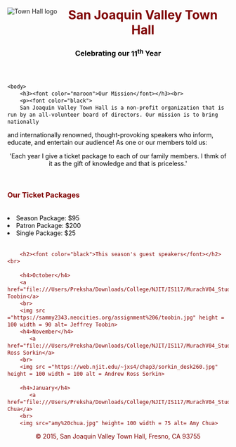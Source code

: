 <!DOCTYPE html>

<html lang="en">
<head>
   <meta charset="utf-8">
</head>

<body>
   <header>
       <img src="https://d2vlcm61l7u1fs.cloudfront.net/media%2F4cc%2F4cc4d4e8-b4e2-4bba-9292-77d84ea62660%2FphpA2eH3B.png" alt="Town Hall logo" height="80" ALIGN="left"/>
       <h1><a id="top"><font color= "maroon">San Joaquin Valley Town Hall<font color= "maroon"/></a></h1>
           <h3><font color="black">Celebrating our</font><span class="shadow"><font color="black"><font color="black"> 11</font><sup><font color="black">th</font></sup></span> Year</h3>
   </header>
       
    <body>
        <h3><font color="maroon">Our Mission</font></h3><br>
        <p><font color="black">
        San Joaquin Valley Town Hall is a non-profit organization that is run by an all-volunteer board of directors. Our mission is to bring nationally
and internationally renowned, thought-provoking speakers who inform, educate, and entertain our audience! As one or our members told us: <br>
            <center>'Each year I give a ticket package to each of our family members. I thmk of it as the gift of knowledge and that is priceless.'</font></center>
        </p> <br>
        <h3><font color="maroon">Our Ticket Packages</font></h3><br>
        <font color="black"><li> Season Package: $95</li>
        <li> Patron Package: $200</li>
        <li> Single Package: $25</li></font>
        <br>
        
        <h2><font color="black">This season's guest speakers</font></h2> <br>
        
        <h4>October</h4>
        <a href="file:///Users/Preksha/Downloads/College/NJIT/IS117/MurachV04_StudentFiles/exercises/town_hall_1/speakers/toobin.html">Jeffrey Toobin</a>
        <br>
        <img src ="https://sammy2343.neocities.org/assignment%206/toobin.jpg" height = 100 width = 90 alt= Jeffrey Toobin>
        <h4>November</h4>
           <a href="file:///Users/Preksha/Downloads/College/NJIT/IS117/MurachV04_StudentFiles/exercises/town_hall_1/speakers/sorkin.html">Andrew Ross Sorkin</a>
        <br>
        <img src ="https://web.njit.edu/~jxs4/chap3/sorkin_desk260.jpg" height = 100 width = 100 alt = Andrew Ross Sorkin>
        
        <h4>January</h4>
           <a href="file:///Users/Preksha/Downloads/College/NJIT/IS117/MurachV04_StudentFiles/exercises/town_hall_1/speakers/chua.html">Amy Chua</a>
        <br>
        <img src="amy%20chua.jpg" height= 100 width = 75 alt= Amy Chua>
   <footer>
     <center>&copy; 2015, San Joaquin Valley Town Hall, Fresno, CA 93755</center>
   </footer>
</body>
</html>
